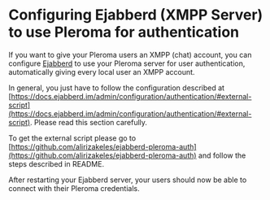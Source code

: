 # Configuring Ejabberd (XMPP Server) to use Pleroma for authentication

If you want to give your Pleroma users an XMPP (chat) account, you can configure [Ejabberd](https://github.com/processone/ejabberd) to use your Pleroma server for user authentication, automatically giving every local user an XMPP account.

In general, you just have to follow the configuration described at [https://docs.ejabberd.im/admin/configuration/authentication/#external-script](https://docs.ejabberd.im/admin/configuration/authentication/#external-script). Please read this section carefully. 

To get the external script please go to [https://github.com/alirizakeles/ejabberd-pleroma-auth](https://github.com/alirizakeles/ejabberd-pleroma-auth) and follow the steps described in README.

After restarting your Ejabberd server, your users should now be able to connect with their Pleroma credentials.
